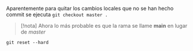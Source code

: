 Aparentemente para quitar los cambios locales que no se han hecho commit se ejecuta `git checkout master .`

> [!nota] Ahora lo más probable es que la rama se llame **main** en lugar de _master_

`git reset --hard` 